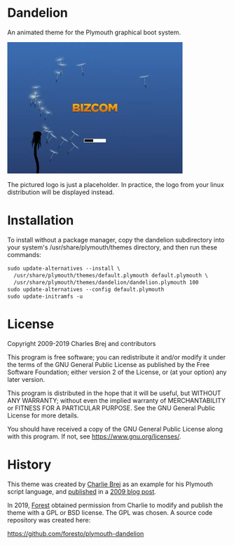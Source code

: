 # Dandelion

An animated theme for the Plymouth graphical boot system.

[![Dandelion screenshot](screenshot.png)](http://brej.org/blog/wp-content/uploads/2009/12/dandelion.ogg)

The pictured logo is just a placeholder. In practice, the logo from
your linux distribution will be displayed instead.

# Installation

To install without a package manager, copy the dandelion subdirectory
into your system's /usr/share/plymouth/themes directory, and then run
these commands:

    sudo update-alternatives --install \
      /usr/share/plymouth/themes/default.plymouth default.plymouth \
      /usr/share/plymouth/themes/dandelion/dandelion.plymouth 100
    sudo update-alternatives --config default.plymouth
    sudo update-initramfs -u


# License

Copyright 2009-2019 Charles Brej and contributors

This program is free software; you can redistribute it and/or
modify it under the terms of the GNU General Public License
as published by the Free Software Foundation; either version 2
of the License, or (at your option) any later version.

This program is distributed in the hope that it will be useful,
but WITHOUT ANY WARRANTY; without even the implied warranty of
MERCHANTABILITY or FITNESS FOR A PARTICULAR PURPOSE.  See the
GNU General Public License for more details.

You should have received a copy of the GNU General Public License
along with this program.  If not, see <https://www.gnu.org/licenses/>.


# History

This theme was created by [Charlie Brej](mailto:plymouth@brej.org) as
an example for his Plymouth script language, and
[published](http://brej.org/blog/wp-content/uploads/2009/12/dandelion.tar.gz)
in a [2009 blog post](http://brej.org/blog/?p=238).

In 2019, [Forest](https://github.com/foresto) obtained permission from Charlie
to modify and publish the theme with a GPL or BSD license.  The GPL was chosen.
A source code repository was created here:

https://github.com/foresto/plymouth-dandelion
